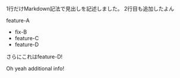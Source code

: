 1行だけMarkdown記法で見出しを記述しました。
2行目も追加したよん

feature-A
- fix-B
- feature-C
- feature-D

さらにこれはfeature-D!

Oh yeah additional info!
